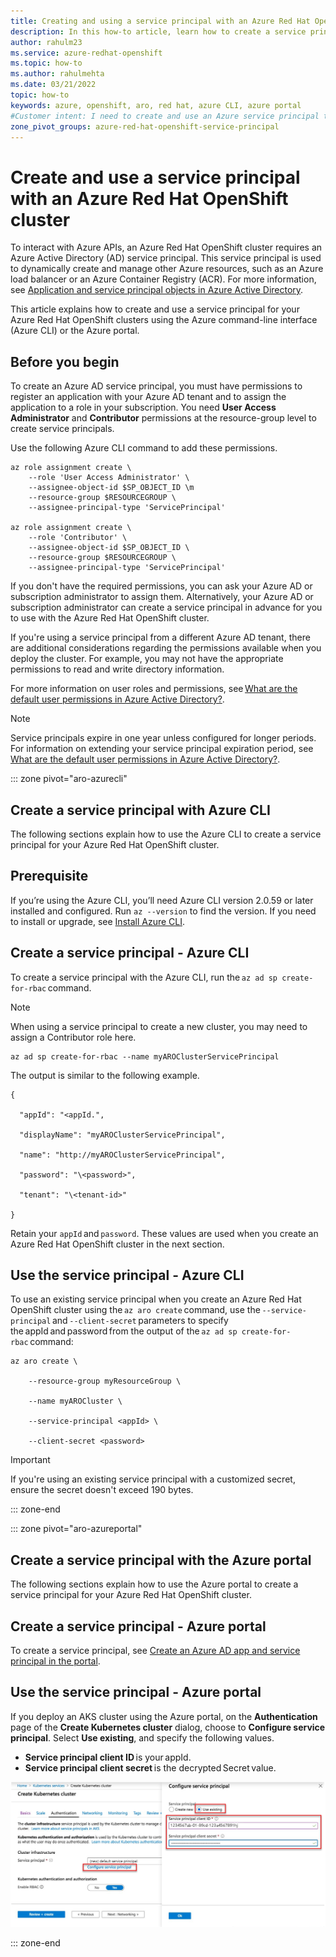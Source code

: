 ```yaml
---
title: Creating and using a service principal with an Azure Red Hat OpenShift cluster
description: In this how-to article, learn how to create a service principal with an Azure Red Hat OpenShift cluster using Azure CLI or the Azure portal.
author: rahulm23
ms.service: azure-redhat-openshift
ms.topic: how-to
ms.author: rahulmehta
ms.date: 03/21/2022
topic: how-to
keywords: azure, openshift, aro, red hat, azure CLI, azure portal
#Customer intent: I need to create and use an Azure service principal to restrict permissions to my Azure Red Hat OpenShift cluster.
zone_pivot_groups: azure-red-hat-openshift-service-principal
---
```


# Create and use a service principal with an Azure Red Hat OpenShift cluster 

To interact with Azure APIs, an Azure Red Hat OpenShift cluster requires an Azure Active Directory (AD) service principal. This service principal is used to dynamically create and manage other Azure resources, such as an Azure load balancer or an Azure Container Registry (ACR). For more information, see [Application and service principal objects in Azure Active Directory](../active-directory/develop/app-objects-and-service-principals.md).

This article explains how to create and use a service principal for your Azure Red Hat OpenShift clusters using the Azure command-line interface (Azure CLI) or the Azure portal.

## Before you begin 

To create an Azure AD service principal, you must have permissions to register an application with your Azure AD tenant and to assign the application to a role in your subscription. You need **User Access Administrator** and **Contributor** permissions at the resource-group level to create service principals.

Use the following Azure CLI command to add these permissions.

```azurecli-interactive
az role assignment create \
    --role 'User Access Administrator' \
    --assignee-object-id $SP_OBJECT_ID \m 
    --resource-group $RESOURCEGROUP \
    --assignee-principal-type 'ServicePrincipal'

az role assignment create \
    --role 'Contributor' \
    --assignee-object-id $SP_OBJECT_ID \
    --resource-group $RESOURCEGROUP \
    --assignee-principal-type 'ServicePrincipal'
```

If you don't have the required permissions, you can ask your Azure AD or subscription administrator to assign them. Alternatively, your Azure AD or subscription administrator can create a service principal in advance for you to use with the Azure Red Hat OpenShift cluster. 

If you're using a service principal from a different Azure AD tenant, there are additional considerations regarding the permissions available when you deploy the cluster. For example, you may not have the appropriate permissions to read and write directory information. 

For more information on user roles and permissions, see [What are the default user permissions in Azure Active Directory?](../active-directory/fundamentals/users-default-permissions.md).

> [!NOTE]
> Service principals expire in one year unless configured for longer periods. For information on extending your service principal expiration period, see [What are the default user permissions in Azure Active Directory?](/cli/azure/ad/sp/credential.md?view=azure-cli-latest#az-ad-sp-credential-reset).

::: zone pivot="aro-azurecli"

## Create a service principal with Azure CLI

The following sections explain how to use the Azure CLI to create a service principal for your Azure Red Hat OpenShift cluster.

## Prerequisite

If you’re using the Azure CLI, you’ll need Azure CLI version 2.0.59 or later installed and configured. Run `az --version` to find the version. If you need to install or upgrade, see [Install Azure CLI](/cli/azure/install-azure-cli).
 

## Create a service principal - Azure CLI

 To create a service principal with the Azure CLI, run the `az ad sp create-for-rbac` command. 

> [!NOTE]
> When using a service principal to create a new cluster, you may need to assign a Contributor role here. 

```azure-cli
az ad sp create-for-rbac --name myAROClusterServicePrincipal 
```

The output is similar to the following example.

```
{ 

  "appId": "<appId.", 

  "displayName": "myAROClusterServicePrincipal", 

  "name": "http://myAROClusterServicePrincipal", 

  "password": "\<password>", 

  "tenant": "\<tenant-id>" 

} 
```

Retain your `appId` and `password`. These values are used when you create an Azure Red Hat OpenShift cluster in the next section. 

## Use the service principal - Azure CLI

To use an existing service principal when you create an Azure Red Hat OpenShift cluster using the `az aro create` command, use the `--service-principal` and `--client-secret` parameters to specify the appId and password from the output of the `az ad sp create-for-rbac` command: 

```azure-cli 
az aro create \ 

    --resource-group myResourceGroup \ 

    --name myAROCluster \ 

    --service-principal <appId> \ 

    --client-secret <password> 
```

> [!IMPORTANT] 
> If you're using an existing service principal with a customized secret, ensure the secret doesn't exceed 190 bytes. 

::: zone-end

::: zone pivot="aro-azureportal"

## Create a service principal with the Azure portal

The following sections explain how to use the Azure portal to create a service principal for your Azure Red Hat OpenShift cluster.

## Create a service principal - Azure portal

To create a service principal, see [Create an Azure AD app and service principal in the portal](../active-directory/develop/howto-create-service-principal-portal.md).

## Use the service principal - Azure portal

If you deploy an AKS cluster using the Azure portal, on the **Authentication** page of the **Create Kubernetes cluster** dialog, choose to **Configure service principal**. Select **Use existing**, and specify the following values. 

- **Service principal client ID** is your appId. 
- **Service principal client secret** is the decrypted Secret value. 

[ ![Use the Azure Red Hat service principal with Azure portal.](./media/openshift-service-principal-portal.png)](./media/openshift-service-principal-portal.png/#lightbox)

::: zone-end